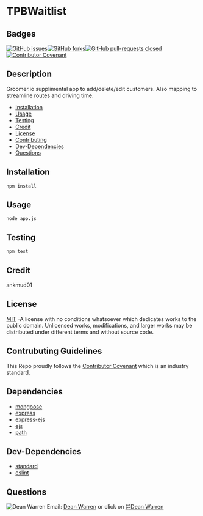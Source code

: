 # TPBWaitlist 
 ## Badges  
[![GitHub issues](https://img.shields.io/github/issues/deawar/TPBWaitlist?style=plastic)](undefined/network)[![GitHub forks](https://img.shields.io/github/forks/deawar/TPBWaitlist?style=plastic)](undefined/network)[![GitHub pull-requests closed](https://img.shields.io/github/issues-pr-closed/deawar/TPBWaitlist?style=plastic)](undefined/pull/)[![Contributor Covenant](https://img.shields.io/badge/Contributor%20Covenant-v2.0%20adopted-ff69b4.svg?style=plastic)](code_of_conduct.md) 
## Description  
  Groomer.io supplimental app to add/delete/edit customers. Also mapping to streamline routes and driving time.  
* [Installation](#installation)  
* [Usage](#usage)  
* [Testing](#testing)  
* [Credit](#credit)  
* [License](#license)  
* [Contributing](#contributing)  
* [Dev-Dependencies](#dev-dependencies)  
* [Questions](#questions) 
  
## Installation  
``` 
npm install 
``` 
## Usage  
``` 
node app.js 
``` 
## Testing  
``` 
npm test 
``` 
## Credit  
ankmud01  
## License  
[MIT](https://github.com/deawar/TPBWaitlist/blob/master/LICENSE) -A license with no conditions whatsoever which dedicates works to the public domain. Unlicensed works, modifications, and larger works may be distributed under different terms and without source code.
  
## Contrubuting Guidelines 
 This Repo proudly follows the [Contributor Covenant](https://www.contributor-covenant.org/) which is an industry standard. 
 
## Dependencies  
* [mongoose](https://www.npmjs.com/package/mongoose)  
* [express](https://www.npmjs.com/package/express)  
* [express-ejs](https://www.npmjs.com/package/express-ejs)  
* [ejs](https://www.npmjs.com/package/ejs)  
* [path](https://www.npmjs.com/package/path)  
## Dev-Dependencies  
* [standard](https://www.npmjs.com/package/standard)  
* [eslint](https://www.npmjs.com/package/eslint)  
## Questions 
![Dean Warren](https://avatars.githubusercontent.com/u/15312495?v=4&s=48)  Email: [Dean Warren](mailto:https://github.com/deawar) or  click on [@Dean Warren](https://github.com/deawar)